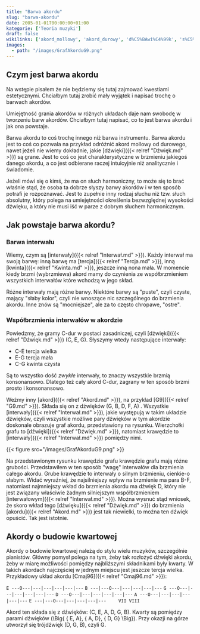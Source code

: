 ```yaml
---
title: "Barwa akordu"
slug: "barwa-akordu"
date: 2005-01-01T00:00:00+01:00
kategorie: ['Teoria muzyki']
draft: false
wikilinks: ['akord_mollowy', 'akord_durowy', 'd%C5%BAwi%C4%99k', 's%C5%82uch_absolutny', 'interwa%C5%82', 'tercja', 'kwinta', 'nona_ma%C5%82a', 'mamy', 'C', 'd%C5%BAwi%C4%99k', 'akord', 'G9', 'interwa%C5%82', 'd%C5%BAwi%C4%99k', 'interwa%C5%82', 'Grafika:GrafAkorduG9.png', 'interwa%C5%82', 'd%C5%BAwi%C4%99k', 'akord', 'Cmaj96']
images:
  - path: "/images/GrafAkorduG9.png"
---
```

## Czym jest barwa akordu

Na wstępie pisałem że nie będziemy się tutaj zajmować kwestiami
estetycznymi. Chciałbym tutaj zrobić mały wyjątek i napisać trochę o
barwach akordów.

Umiejętność grania akordów w różnych układach daje nam swobodę w
tworzeniu barw akordów. Chciałbym tutaj napisać, co to jest barwa akordu
i jak ona powstaje.

Barwa akordu to coś trochę innego niż barwa instrumentu. Barwa akordu
jest to coś co pozwala na przykład odróżnić akord
mollowy<!-- link nie odnosił się do niczego: 'Barwa akordu' ('content/książka/Barwa_akordu.md') links to 'akord_mollowy' ('content/książka/akord_mollowy.md') and that does not exist --> od
durowego<!-- link nie odnosił się do niczego: 'content/książka/akord_durowy.md' wants to redirect to 'content/książka/Akord_durowy.md', but 'content/książka/Akord_durowy.md' will be deleted -->, nawet jeżeli nie wiemy dokładnie,
jakie [dźwięki]({{< relref "Dźwięk.md" >}}) są grane. Jest to coś co jest
charakterystyczne w brzmieniu jakiegoś danego akordu, a co jest
odbierane raczej intuicyjnie niż analitycznie i świadomie.

Jeżeli mówi się o kimś, że ma on słuch harmoniczny, to może się to brać
właśnie stąd, że osoba ta dobrze słyszy barwy akordów i w ten sposób
potrafi je rozpoznawać. Jest to zupełnie inny rodzaj słuchu niż tzw.
słuch absolutny<!-- link nie odnosił się do niczego: 'Barwa akordu' ('content/książka/Barwa_akordu.md') links to 'słuch_absolutny' ('content/książka/słuch_absolutny.md') and that does not exist -->, który polega na
umiejętności określenia bezwzględnej wysokości dźwięku, a który nie
musi iść w parze z dobrym słuchem harmonicznym.

## Jak powstaje barwa akordu?

### Barwa interwału

Wiemy, czym są [interwały]({{< relref "Interwał.md" >}}). Każdy interwał ma swoją
barwę: inną barwę ma [tercja]({{< relref "Tercja.md" >}}), inną
[kwinta]({{< relref "Kwinta.md" >}}), jeszcze inną nona
mała<!-- link nie odnosił się do niczego: 'Barwa akordu' ('content/książka/Barwa_akordu.md') links to 'nona_mała' ('content/książka/nona_mała.md') and that does not exist -->. W momencie kiedy brzmi (wybrzmiewa) akord
mamy<!-- link nie odnosił się do niczego: 'Barwa akordu' ('content/książka/Barwa_akordu.md') links to 'mamy' ('content/książka/mamy.md') and that does not exist --> do czynienia ze współbrzmieniem wszystkich
interwałów które wchodzą w jego skład.

Różne interwały mają różne barwy. Niektóre barwy są "puste", czyli
czyste, mający "słaby kolor", czyli nie wnoszące nic szczególnego do
brzmienia akordu. Inne znów są "mocniejsze", ale za to często chropawe,
"ostre".

### Współbrzmienia interwałów w akordzie

Powiedzmy, że gramy C<!-- link nie odnosił się do niczego: 'Barwa akordu' ('content/książka/Barwa_akordu.md') links to 'C' ('content/książka/C.md') and that does not exist -->-dur w postaci zasadniczej, czyli
[dźwięki]({{< relref "Dźwięk.md" >}}) (C, E, G). Słyszymy wtedy następujące
interwały:

  - C-E tercja wielka
  - E-G tercja mała
  - C-G kwinta czysta

Są to wszystko dość *zwykłe* interwały, to znaczy wszystkie brzmią
konsonansowo. Dlatego też cały akord C-dur, zagrany w ten sposób brzmi
prosto i konsonansowo.

Weźmy inny [akord]({{< relref "Akord.md" >}}), na przykład [G9]({{< relref "G9.md" >}}).
Składa się on z dźwięków (G, B, D, F, A) . Wszystkie
[interwały]({{< relref "Interwał.md" >}}), jakie występują w takim układzie
dźwięków, czyli wszystkie możliwe pary dźwięków w tym akordzie
doskonale obrazuje graf akordu, przedstawiony na rysunku. Wierzchołki
grafu to [dźwięki]({{< relref "Dźwięk.md" >}}), natomiast krawędzie to
[interwały]({{< relref "Interwał.md" >}}) pomiędzy nimi.

{{< figure src="/images/GrafAkorduG9.png" >}}

Na przedstawionym rysunku krawędzie grafu krawędzie grafu mają różne
grubości. Przedstawiłem w ten sposób "wagę" interwałów dla brzmienia
całego akordu. Grube krawędzie to interwały o silnym brzmieniu,
cienkie-o słabym. Widać wyraźniej, że najsilniejszy wpływ na brzmienie
ma para B-F, natomiast najmniejszy wkład do brzmienia akordu ma dźwięk
D, który nie jest związany właściwie żadnym silniejszym współbrzmieniem
[interwałowym]({{< relref "Interwał.md" >}}). Można wysnuć stąd wniosek, że skoro
wkład tego [dźwięku]({{< relref "Dźwięk.md" >}}) do brzmienia
[akordu]({{< relref "Akord.md" >}}) jest tak niewielki, to można ten dźwięk
opuścić. Tak jest istotnie.

## Akordy o budowie kwartowej

Akordy o budowie kwartowej należą do stylu wielu muzyków, szczególnie
pianistów. Główny pomysł polega na tym, żeby tak rozłożyć dźwięki
akordu, żeby w miarę możliwości pomiędzy najbliższymi składnikami były
kwarty. W takich akordach najczęściej w jednym miejscu jest jeszcze
tercja wielka. Przykładowy układ akordu [Cmaj96]({{< relref "Cmaj96.md" >}}):

`E ---O---|---|---|---|---|---`
`B ---|---O---|---|---|---|---`
`G ---O---|---|---|---|---|---`
`D ---O---|---|---|---|---|---`
`A ---O---|---|---|---|---|---`
`E ---|---O---|---|---|---|---`
`    VII VIII`

Akord ten składa się z dźwięków: (C, E, A, D, G, B). Kwarty są pomiędzy
parami dźwięków \(\Big\{ \{ E, A\}, \{ A, D\}, \{ D, G\} \Big\}\). Przy
okazji na górze utworzył się trójdźwięk (D, G, B), czyli G.

